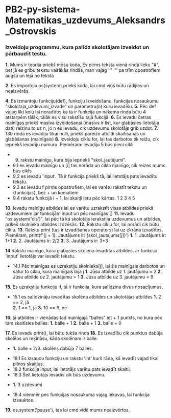 # PB2-py-sistema-Matematikas_uzdevums_Aleksandrs_Ostrovskis

### Izveidoju programmu, kura palīdz skolotājam izveidot un pārbaudīt testu.

**1.** Mums ir teorija priekš mūsu koda, Es pirms teksta vienā rindā lieku "#", bet jā es gribu tekstu vairākās rindās, man vajag '''   '''   pa trīm opostrofiem augšā un lejā no teksta

**2.** Es importoju os(system) priekš koda, lai cmd viņš būtu rādijies un neaizvērās.

**4.** Es izmantoju funkciju(def), funkciju izveidošanu, funkcijas nosaukumu "skolotaja_uzdevumi_izvade" un parametru(n) kuru ievadīšu.
**5.** Pēc def vajag likt kolu lai norādītos kā tā ir funkcija un nākamā rinda būtu 4 atstarpēm tālāk, tālāk es visu rakstīšu tajā fukcijā.
**6.** Es ievadu četras mainīgas priekš masīva izveidošanai (masīvs ir list, kur glabāsies lietotāja dati) reizinu to uz n, jo n es ievadu, cik uzdevumu skolotājs grib uzdot.
**7.** 130 rindā es ievadiju tikai nulli, priekš pareizo atbildi skaitīšanas un glabāšanas (mainīgais)
**8.** izveidoju ciklu for, lai tas darbotos tik reižu, cik iepriekš ievadīju numuru.
Piemēram:
ievadiju 5 
būs pieci cikli

* 9. rakstu mainīgu, kura bija iepriekš "skol_jautājumi". 
* 9.1 es ievadu mainīgu un [i] tas norāda un cikla mainīgo, cik reizes mums būs cikls
* 9.2 es ievadu 'input'. Tā ir funkcija priekš tā, lai lietotājs pats ievadītu tekstu.
* 9.3 es ievadu f pirms opostrofiem, lai es varētu rakstīt tekstu un {funkcijas}, bez + un komatiem
* 9.4 rakstu funkcijā i + 1, lai skaitļi ietu pēc kārtas.
1
2
3
4
5

**10.** Ievadu mainīgu atbildes lai es varētu uzrakstīt visas atbildes priekš uzdevumiem jar funkcijām input un pēc mainīgas []
**11.** Ievadu "os.system('cls')", lai pēc tā kā skolotājs ierakstija uzdevumus un atbildes, prikeš skolnieka atbildes izdzēsās.
**12.** Rakstu ciklu for, lai norādi cik būtu ciklu.
**13.** Rakstu print (tas ir izvadīšanas operātors) lai uz ekrāna izvadītos, Piemēram, 
print(f'{j + 1}. Jautājums ir: {skol_jautajums[j]}')
__1.__  1. Jautājums ir: 1+1
__2.__ 2. Jautājums ir: 2/2
__3.__ 3. Jautājums ir: 3*3

**14** Rakstu mainīgo, kurā glabāsies skolēna ievadītas atbildes. ar funkciju 'input' lietotājs var ievadīt tekstu.
* 14.1 Pēc mainīgas es uzrakstiju skolnieks[j], lai šis mainīgais darbotos un satur to ciklu, kura mainīgais bija j
__1.__ Jūsu atbilde uz 1. jautājumu = 2
__2.__ Jūsu atbilde uz 2. jautājumu = 1
__3.__ Jūsu atbilde uz 3. jautājumu = 9


**15.** Es uzrakstiju funkciju if, tā ir funkcija, kura salīdzina divus nosacījumus. 
* 15.1 es salīdzināju ievadītas skolēna atbildes un skolotājas atbildes
__1.__ 2 == 2, jā  
__2.__ 1 == 1, jā
__3.__ 10 == 9, nē 


**16.** jā atbildes ir vienādas tad mainīgajā "balles" iet + 1 punkts, no kura pēc tam skaitīsies balles.
__1.__ balle + 1
**2.** balle + 1
__3.__ balle + 0

**17.** Es ievadu print(), lai būtu tukša rinda
**18.** Es izvadīšu cik punktus dabūja skolēns un reķināsu, kāda skolēnam ir balle.
- __1.__ balle = 2/3.    skolēns dabūja 7 balles.
* 18.1  Es izsaucu funkciju un rakstu 'int' kurš rāda, kā ievadīt vajad tikai pilnos skaitļus.
* 18.2 funkcija input, lai lietotājs varētu pats ievadīt skaitli.
* 18.3 Šeit lietotājs ievadīs cik būs uzdevumu.
- __1.__ 3 uzdevumi
* 18.4 vienmēr pec funkcijas nosaukuma vajag iekavas, lai funkcija izsauktos.

**19.** os.system('pause'), tas lai cmd vidē mums neaizvērtos.

